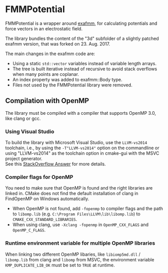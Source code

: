 FMMPotential
============

FMMPotential is a wrapper around [exafmm][1], for calculating potentials and force vectors
in an electrostatic field.

The library bundles the content of the "3d" subfolder of a slightly patched exafmm version,
that was forked on 23. Aug. 2017.

The main changes in the exafmm code are:

- Using a static `std::vector` variables instead of variable length arrays.
- The tree is built iterative instead of recursive to avoid stack overflows when many points are coplanar.
- An index property was added to exafmm::Body type.
- Files not used by the FMMPotential library were removed.

[1]: https://github.com/exafmm/exafmm/

Compilation with OpenMP
-----------------------

The library must be compiled with a compiler that supports OpenMP 3.0, like clang or gcc.

### Using Visual Studio

To build the library with Microsoft Visual Studio, use the `LLVM-vs2014` toolchain, i.e., by using the
`-T"LLVM-vs2014"` option on the commandline or using "LLVM-vs2014" as the toolchain
option in cmake-gui with the MSVC project generator.  
See this [StackOverflow Answer](https://stackoverflow.com/a/38174328) for more details.

### Compiler flags for OpenMP

You need to make sure that OpenMP is found and the right libraries are linked in.
CMake does not find the default installation of clang in FindOpenMP on Windows automatically.

- When OpenMP is not found, add `-fopenmp` to compiler flags and the path to `libomp.lib`
(e.g. `C:\Program Files\LLVM\lib\libomp.lib`) to `CMAKE_CXX_STANDARD_LIBRARIES`.
- When using clang, use `-Xclang -fopenmp` in `OpenMP_CXX_FLAGS` and `OpenMP_C_FLAGS`.

### Runtime environment variable for multiple OpenMP libraries

When linking two different OpenMP libaries, like `libiomp5md.dll` / `libomp.lib` from clang
and `libomp` from MSVC, the environment variable `KMP_DUPLICATE_LIB_OK` must be set
to `TRUE` at runtime.

